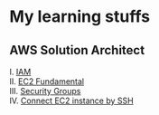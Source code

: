 # My learning stuffs

## AWS Solution Architect

I. [IAM](https://github.com/hieutran21198/My-Learning/blob/master/AWS%20Associate/IAM.md)<br>
II. [EC2 Fundamental](https://github.com/hieutran21198/My-Learning/blob/master/AWS%20Associate/EC2%20Fundamental.md)<br>
III. [Security Groups](https://github.com/hieutran21198/My-Learning/blob/master/AWS%20Associate/Security%20Groups.md)<br>
IV. [Connect EC2 instance by SSH](https://github.com/hieutran21198/My-Learning/blob/master/AWS%20Associate/SSH.md)<br>
